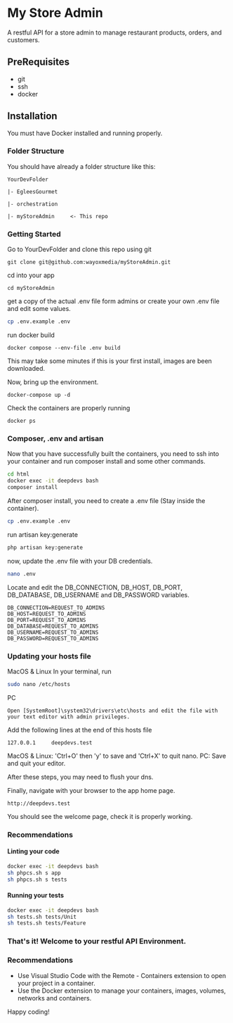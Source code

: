 # My Store Admin
A restful API for a store admin to manage restaurant products, orders, and customers.

## PreRequisites

* git
* ssh
* docker

## Installation

You must have Docker installed and running properly.

### Folder Structure

You should have already a folder structure like this:

    YourDevFolder

    |- EgleesGourmet

    |- orchestration

    |- myStoreAdmin     <- This repo

### Getting Started

Go to YourDevFolder and clone this repo using git

`git clone git@github.com:wayoxmedia/myStoreAdmin.git`

cd into your app

`cd myStoreAdmin`

get a copy of the actual .env file form admins or create your own .env file and edit some values.
```sh
cp .env.example .env
```

run docker build

`docker compose --env-file .env build`

This may take some minutes if this is your first install, images are been downloaded.

Now, bring up the environment.

`docker-compose up -d`

Check the containers are properly running

`docker ps`

### Composer, .env and artisan

Now that you have successfully built the containers, you need to ssh into your container and run composer install and some other commands.

```sh
cd html
docker exec -it deepdevs bash
composer install
```
After composer install, you need to create a .env file (Stay inside the container).

```sh
cp .env.example .env
```

run artisan key:generate

```sh
php artisan key:generate
```

now, update the .env file with your DB credentials.

```sh
nano .env
```
Locate and edit the DB_CONNECTION, DB_HOST, DB_PORT, DB_DATABASE, DB_USERNAME and DB_PASSWORD variables.

```text
DB_CONNECTION=REQUEST_TO_ADMINS
DB_HOST=REQUEST_TO_ADMINS
DB_PORT=REQUEST_TO_ADMINS
DB_DATABASE=REQUEST_TO_ADMINS
DB_USERNAME=REQUEST_TO_ADMINS
DB_PASSWORD=REQUEST_TO_ADMINS
```

### Updating your hosts file
MacOS & Linux
In your terminal, run
```sh
sudo nano /etc/hosts
```
PC
```
Open [SystemRoot]\system32\drivers\etc\hosts and edit the file with your text editor with admin privileges.
```
Add the following lines at the end of this hosts file
```
127.0.0.1     deepdevs.test
```
MacOS & Linux: 'Ctrl+O' then 'y' to save and 'Ctrl+X' to quit nano.
PC: Save and quit your editor.

After these steps, you may need to flush your dns.

Finally, navigate with your browser to the app home page.

`http://deepdevs.test`

You should see the welcome page, check it is properly working.


### Recommendations
#### Linting your code
```sh
docker exec -it deepdevs bash
sh phpcs.sh s app
sh phpcs.sh s tests
```
#### Running your tests
```sh
docker exec -it deepdevs bash
sh tests.sh tests/Unit
sh tests.sh tests/Feature
```

### That's it! Welcome to your restful API Environment.

### Recommendations

* Use Visual Studio Code with the Remote - Containers extension to open your project in a container.
* Use the Docker extension to manage your containers, images, volumes, networks and containers.

Happy coding!

